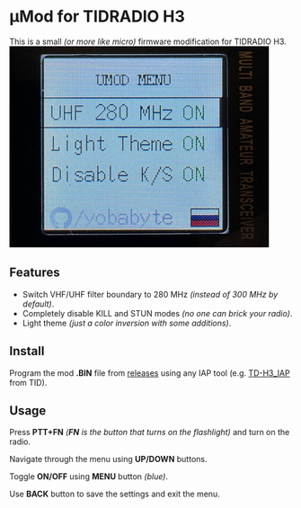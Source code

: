 # µMod for TIDRADIO H3
This is a small *(or more like micro)* firmware modification for TIDRADIO H3.
![photo of the menu](images/menu.jpg)

## Features
* Switch VHF/UHF filter boundary to 280 MHz *(instead of 300 MHz by default)*.
* Completely disable KILL and STUN modes *(no one can brick your radio)*.
* Light theme *(just a color inversion with some additions)*.

## Install
Program the mod **.BIN** file from [releases](https://github.com/yobabyte/tid_umod/releases/latest) using any IAP tool (e.g. [TD-H3_IAP](https://www.walkietalkiesoftware.com/portal/index/software_detail/id/69.html) from TID).

## Usage
Press **PTT+FN** *(**FN** is the button that turns on the flashlight)* and turn on the radio.

Navigate through the menu using **UP/DOWN** buttons.

Toggle **ON/OFF** using **MENU** button *(blue)*.

Use **BACK** button to save the settings and exit the menu.
